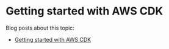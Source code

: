 # Getting started with AWS CDK



Blog posts about this topic:

* [Getting started with AWS CDK](https://reflectoring.io/getting-started-with-aws-cdk/)

